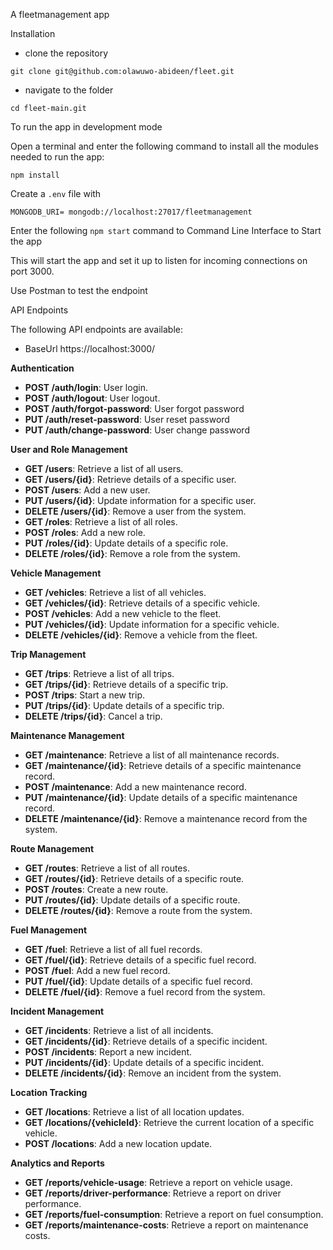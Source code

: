 A fleetmanagement app 

Installation

- clone the repository


`git clone git@github.com:olawuwo-abideen/fleet.git`


- navigate to the folder


`cd fleet-main.git`

To run the app in development mode

Open a terminal and enter the following command to install all the  modules needed to run the app:

`npm install`


Create a `.env` file with

`MONGODB_URI= mongodb://localhost:27017/fleetmanagement`

Enter the following `npm start` command to Command Line Interface to Start the app

This will start the app and set it up to listen for incoming connections on port 3000. 

Use Postman to test the endpoint

API Endpoints

The following API endpoints are available:

- BaseUrl https://localhost:3000/


**Authentication**

- **POST /auth/login**: User login.
- **POST /auth/logout**: User logout.
- **POST /auth/forgot-password**: User forgot password
- **PUT /auth/reset-password**: User reset password
- **PUT /auth/change-password**: User change password


**User and Role Management**

- **GET /users**: Retrieve a list of all users.
- **GET /users/{id}**: Retrieve details of a specific user.
- **POST /users**: Add a new user.
- **PUT /users/{id}**: Update information for a specific user.
- **DELETE /users/{id}**: Remove a user from the system.
- **GET /roles**: Retrieve a list of all roles.
- **POST /roles**: Add a new role.
- **PUT /roles/{id}**: Update details of a specific role.
- **DELETE /roles/{id}**: Remove a role from the system.


**Vehicle Management**

- **GET /vehicles**: Retrieve a list of all vehicles.
- **GET /vehicles/{id}**: Retrieve details of a specific vehicle.
- **POST /vehicles**: Add a new vehicle to the fleet.
- **PUT /vehicles/{id}**: Update information for a specific vehicle.
- **DELETE /vehicles/{id}**: Remove a vehicle from the fleet.

**Trip Management**

- **GET /trips**: Retrieve a list of all trips.
- **GET /trips/{id}**: Retrieve details of a specific trip.
- **POST /trips**: Start a new trip.
- **PUT /trips/{id}**: Update details of a specific trip.
- **DELETE /trips/{id}**: Cancel a trip.

**Maintenance Management**

- **GET /maintenance**: Retrieve a list of all maintenance records.
- **GET /maintenance/{id}**: Retrieve details of a specific maintenance record.
- **POST /maintenance**: Add a new maintenance record.
- **PUT /maintenance/{id}**: Update details of a specific maintenance record.
- **DELETE /maintenance/{id}**: Remove a maintenance record from the system.

**Route Management** 

- **GET /routes**: Retrieve a list of all routes.
- **GET /routes/{id}**: Retrieve details of a specific route.
- **POST /routes**: Create a new route.
- **PUT /routes/{id}**: Update details of a specific route.
- **DELETE /routes/{id}**: Remove a route from the system.


**Fuel Management**

- **GET /fuel**: Retrieve a list of all fuel records.
- **GET /fuel/{id}**: Retrieve details of a specific fuel record.
- **POST /fuel**: Add a new fuel record.
- **PUT /fuel/{id}**: Update details of a specific fuel record.
- **DELETE /fuel/{id}**: Remove a fuel record from the system.

**Incident Management**

- **GET /incidents**: Retrieve a list of all incidents.
- **GET /incidents/{id}**: Retrieve details of a specific incident.
- **POST /incidents**: Report a new incident.
- **PUT /incidents/{id}**: Update details of a specific incident.
- **DELETE /incidents/{id}**: Remove an incident from the system.

**Location Tracking**

- **GET /locations**: Retrieve a list of all location updates.
- **GET /locations/{vehicleId}**: Retrieve the current location of a specific vehicle.
- **POST /locations**: Add a new location update.

**Analytics and Reports**

- **GET /reports/vehicle-usage**: Retrieve a report on vehicle usage.
- **GET /reports/driver-performance**: Retrieve a report on driver performance.
- **GET /reports/fuel-consumption**: Retrieve a report on fuel consumption.
- **GET /reports/maintenance-costs**: Retrieve a report on maintenance costs.




